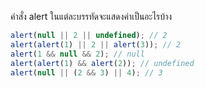คำสั่ง alert ในแต่ละบรรทัดจะแสดงค่าเป็นอะไรบ้าง

```js
alert(null || 2 || undefined); // 2
alert(alert(1) || 2 || alert(3)); // 2
alert(1 && null && 2); // null
alert(alert(1) && alert(2)); // undefined
alert(null || (2 && 3) || 4); // 3
```
